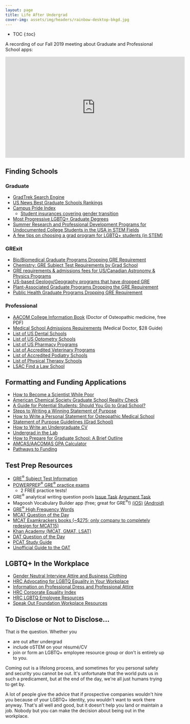 ```yaml
---
layout: page
title: Life After Undergrad
cover-img: assets/img/headers/rainbow-desktop-bkgd.jpg
---
```


* TOC
{:toc}

A recording of our Fall 2019 meeting about Graduate and Professional School apps:
<iframe width="560" height="315" src="https://www.youtube.com/embed/6VkSUhsZr40" frameborder="0" allow="accelerometer; autoplay; encrypted-media; gyroscope; picture-in-picture" allowfullscreen></iframe>

## Finding Schools

### Graduate

* [GradTrek Search Engine](https://gradtrek.com/)
* [US News Best Graduate Schools Rankings](https://www.usnews.com/best-graduate-schools)
* [Campus Pride Index](https://www.campusprideindex.org/)
    * [Student insurances covering gender transition](https://www.campuspride.org/tpc/student-health-insurance/)
* [Most Progressive LGBTQ+ Graduate Degrees](https://www.gograd.org/resources/best-lgbtq-grad-schools/)
* [Summer Research and Professional Development Programs for Undocumented College Students in the USA in STEM Fields](http://www.matthewrcover.com/undocumented-in-stem.html)
* [A few tips on choosing a grad program for LGBTQ+ students (in STEM)](https://medium.com/@astronomack/a-few-tips-on-choosing-a-grad-program-for-lgbtq-students-in-stem-c5e87fffd245)

### GRExit

* [Bio/Biomedical Graduate Programs Dropping GRE Requirement](https://docs.google.com/spreadsheets/d/1MYcxZMhf97H5Uxr2Y7XndHn6eEC5oO8XWQi2PU5jLxQ/edit#gid=0)
* [Chemistry: GRE Subject Test Requirements by Grad School](https://docs.google.com/spreadsheets/d/19lfwzMSaxqzo5riR0Ir1PLc7FPmU3QQBeZAkt4vug7U/edit#gid=0)
* [GRE requirements & admissions fees for US/Canadian Astronomy & Physics Programs](https://docs.google.com/spreadsheets/d/19UhYToXOPZkZ3CM469ru3Uwk4584CmzZyAVVwQJJcyc/edit#gid=0)
* [US-based Geology/Geography programs that have dropped GRE](https://docs.google.com/spreadsheets/d/1ZUZowZJ25DtqCgr3kK_Ief1C0YOnrZeADcm4K81bq08/htmlview)
* [Plant-Associated Graduate Programs Dropping the GRE Requirement](https://docs.google.com/spreadsheets/d/1EH8OMJaWCLp-nLEFEx9uMDcSxbREDLWy1SE4QWVYWus/edit#gid=0)
* [Public Health Graduate Programs Dropping GRE Requirement](https://docs.google.com/spreadsheets/d/1j-7-kThlYphF9D0HX1aSNFYl8ksFrIgD68Qz0njHYAY/edit)

### Professional

* [AACOM College Information Book](https://www.aacom.org/student-guide) (Doctor of Osteopathic medicine, free PDF)
* [Medical School Admissions Requirements](https://apps.aamc.org/msar-ui/) (Medical Doctor, $28 Guide)
* [List of US Dental Schools](https://www.asdanet.org/index/get-into-dental-school/before-you-apply/u-s-dental-schools)
* [List of US Optometry Schools](https://optometriceducation.org/students-future-students/member-schools-and-colleges/)
* [List of US Pharmacy Programs](http://www.pharmcas.org/school-directory/#/)
* [List of Accredited Veterinary Programs](https://www.avma.org/ProfessionalDevelopment/Education/Accreditation/Colleges/Documents/colleges_accredited.pdf)
* [List of Accredited Podiatry Schools](https://www.cpme.org/colleges/content.cfm?ItemNumber=2425)
* [List of Physical Therapy Schools](http://aptaapps.apta.org/ptcas/programlist.aspx)
* [LSAC Find a Law School](https://www.lsac.org/choosing-law-school/find-law-school)

## Formatting and Funding Applications

* [How to Become a Scientist While Poor](http://www.christineliuart.com/writing/2019/2/2/how-to-become-a-scientist-while-poor)
* [American Chemical Society Graduate School Reality Check](https://www.acs.org/content/dam/acsorg/education/students/graduate/gradschool/graduate-school-reality-check.pdf)
* [A Guide for Potential Students: Should You Go to Grad School?](https://www.petersons.com/blog/a-guide-for-potential-grad-students-should-you-go-to-graduate-school/)
* [Steps to Writing a Winning Statement of Purpose](https://grad.ucla.edu/asis/agep/advsopstem.pdf)
* [How to Write a Personal Statement for Osteopathic Medical School](http://edityour.net/how-to-write-a-personal-statement-for-osteopathic-medical-school/)
* [Statement of Purpose Guidelines (Grad School)](http://web.mit.edu/msrp/myMSRP/docs/Statement%20of%20purpose%20guidelines.pdf)
* [How to Write an Undergraduate CV](https://www.prospectivedoctor.com/how-to-write-an-undergraduate-cv/)
* [Undergrad in the Lab](http://undergradinthelab.com/)
* [How to Prepare for Graduate School: A Brief Outline](https://www.cientificolatino.com/stem-life/2017/9/25/how-to-prepare-for-graduate-school-a-brief-guideline)
* [AMCAS/AACOMAS GPA Calculator](https://docs.google.com/spreadsheets/d/10xv_43XXgYI14baJroSGyrHIpub4u6g060QaoznnXB4/edit#gid=1626652844)
* [Pathways to Funding](https://pathwaystoscience.org/Grad.aspx)

## Test Prep Resources

* [GRE<sup>&reg;</sup> Subject Test Information](https://www.ets.org/gre/subject/about)
* [POWERPREP<sup>&reg;</sup> GRE<sup>&reg;</sup> practice exams](https://www.ets.org/gre/revised_general/prepare/powerprep/?WT.ac=gre_36250_prepare_powerprep2)
    * 2 FREE practice tests!
* GRE<sup>&reg;</sup> analytical writing question pools [Issue Task](https://www.ets.org/gre/revised_general/prepare/analytical_writing/issue/pool) [Argument Task](https://www.ets.org/gre/revised_general/prepare/analytical_writing/argument/pool)
* Magoosh Vocabulary Builder app (free; great for GRE<sup>&reg;</sup>!) [(iOS)](https://itunes.apple.com/us/app/vocabulary-builder-by-magoosh/id890252250?mt=8) [(Android)](https://play.google.com/store/apps/details?id=com.magoosh.gre.quiz.vocabulary&hl=en_US)
* [GRE<sup>&reg;</sup> High Frequency Words](https://www.vocabulary.com/lists/194479)
* [MCAT Question of the Day](http://www.mcatquestion.com/)
* [MCAT Examkrackers books (~$275; only company to completely redesign for MCAT15)](https://examkrackers.com/product/examkrackers-10th-edition-mcat-complete-study-package-free-ek-exam-4-included/)
* [Khan Academy (MCAT, GMAT, LSAT)](https://www.khanacademy.org/test-prep)
* [DAT Question of the Day](http://datquestionoftheday.com/)
* [PCAT Study Guide](https://www.studyguidezone.com/images/pcatteststudyguide.pdf)
* [Unofficial Guide to the OAT](https://optometryadmissions.com/2018/10/11/my-unofficial-study-guide-to-the-oat/)

## LGBTQ+ In the Workplace

* [Gender Neutral Interview Attire and Business Clothing](https://www.thebalancecareers.com/gender-neutral-interview-and-business-clothing-2061166)
* [HRC Advocating for LGBTQ Equality in Your Workplace](https://www.hrc.org/resources/advocating-for-lgbt-equality-in-your-workplace)
* [Information on Professional Dress and Professional Attire](https://uwosh.edu/career/wp-content/uploads/sites/38/2016/05/LGBTQandGenderNon-binaryResources.pdf)
* [HRC Corporate Equality Index](https://www.hrc.org/campaigns/corporate-equality-index)
* [HRC LGBTQ Employee Resources](https://www.hrc.org/resources/lgbt-employee-resources)
* [Speak Out Foundation Workplace Resources](https://www.speakoutfoundation.net/workplace-resources)

## To Disclose or Not to Disclose...

That *is* the question. Whether you
- are out after undergrad
- include oSTEM on your résumé/CV
- join or form an LGBTQ+ employee resource group
or don't is entirely up to you.

Coming out is a lifelong process, and sometimes for you personal safety and
security you cannot be out.
It's unfortunate that the world puts us in such a predicament, but at the
end of the day, we're all just humans trying to get by.

A lot of people give the advice that if prospective companies wouldn't hire
you because of your LGBTQ+ identity, you wouldn't want to work there anyway.
That's all well and good, but it doesn't help you land or maintain a job.
Nobody but you can make the decision about being out in the workplace.
